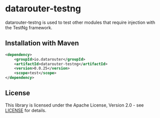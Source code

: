 # datarouter-testng

datarouter-testng is used to test other modules that require injection with the TestNg framework.

## Installation with Maven

```xml
<dependency>
	<groupId>io.datarouter</groupId>
	<artifactId>datarouter-testng</artifactId>
	<version>0.0.25</version>
	<scope>test</scope>
</dependency>
```

## License

This library is licensed under the Apache License, Version 2.0 - see [LICENSE](../LICENSE) for details.
